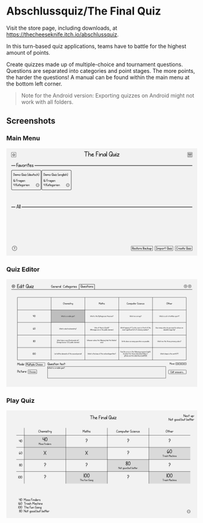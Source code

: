 # Abschlussquiz/The Final Quiz

Visit the store page, including downloads, at <https://thecheeseknife.itch.io/abschlussquiz>.

In this turn-based quiz applications, teams have to battle for the highest amount of points.

Create quizzes made up of multiple-choice and tournament questions. Questions are separated into categories and point stages. The more points, the harder the questions! A manual can be found within the main menu at the bottom left corner.

> Note for the Android version: Exporting quizzes on Android might not work with all folders.

## Screenshots

### Main Menu

![Main Menu](./marketing/screenshots/main_menu.png)

### Quiz Editor

![Quiz Editor](./marketing/screenshots/edit_quiz.png)

### Play Quiz

![Play Quiz](./marketing/screenshots/play_quiz.png)
